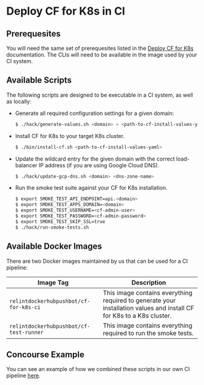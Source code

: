 # Deploy CF for K8s in CI

## Prerequesites

You will need the same set of prerequesites listed in the [Deploy CF for K8s](deploy.md#prerequesites) documentation. The CLIs will need to be available in the image used by your CI system.

## Available Scripts

The following scripts are designed to be executable in a CI system, as well as locally:

- Generate all required configuration settings for a given domain:

  ```bash
  $ ./hack/generate-values.sh <domain> > <path-to-cf-install-values-yaml>
  ```

- Install CF for K8s to your target K8s cluster.

  ```bash
  $ ./bin/install-cf.sh <path-to-cf-install-values-yaml>
  ```

- Update the wildcard entry for the given domain with the correct load-balancer IP address (if you are using Google Cloud DNS).

   ```bash
  $ ./hack/update-gcp-dns.sh <domain> <dns-zone-name>
   ```

- Run the smoke test suite against your CF for K8s installation.

   ```bash
   $ export SMOKE_TEST_API_ENDPOINT=api.<domain>
   $ export SMOKE_TEST_APPS_DOMAIN=<domain>
   $ export SMOKE_TEST_USERNAME=<cf-admin-user>
   $ export SMOKE_TEST_PASSWORD=<cf-admin-password>
   $ export SMOKE_TEST_SKIP_SSL=true
   $ ./hack/run-smoke-tests.sh
   ```
    
## Available Docker Images

There are two Docker images maintained by us that can be used for a CI pipeline:

| Image Tag | Description |
|---|----|
| `relintdockerhubpushbot/cf-for-k8s-ci` | This image contains everything required to generate your installation values and install CF for K8s to a K8s cluster. |
| `relintdockerhubpushbot/cf-test-runner` | This image contains everything required to run the smoke tests. |

## Concourse Example

You can see an example of how we combined these scripts in our own CI pipeline [here](../ci/pipelines/cf-for-k8s.yml).
